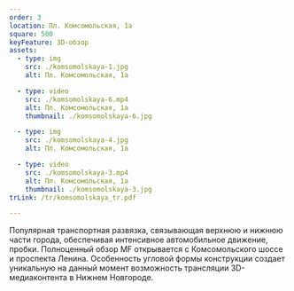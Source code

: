 ```yaml
---
order: 3
location: Пл. Комсомольская, 1а
square: 500
keyFeature: 3D-обзор
assets:
  - type: img
    src: ./komsomolskaya-1.jpg
    alt: Пл. Комсомольская, 1а

  - type: video
    src: ./komsomolskaya-6.mp4
    alt: Пл. Комсомольская, 1а
    thumbnail: ./komsomolskaya-6.jpg

  - type: img
    src: ./komsomolskaya-4.jpg
    alt: Пл. Комсомольская, 1а

  - type: video
    src: ./komsomolskaya-3.mp4
    alt: Пл. Комсомольская, 1а
    thumbnail: ./komsomolskaya-3.jpg
trLink: /tr/komsomolskaya_tr.pdf

---
```


Популярная транспортная развязка, связывающая верхнюю и нижнюю части города, обеспечивая интенсивное автомобильное движение, пробки. Полноценный обзор MF открывается с Комсомольского шоссе и проспекта Ленина. Особенность угловой формы конструкции создает уникальную на данный момент возможность трансляции 3D-медиаконтента в Нижнем Новгороде.
